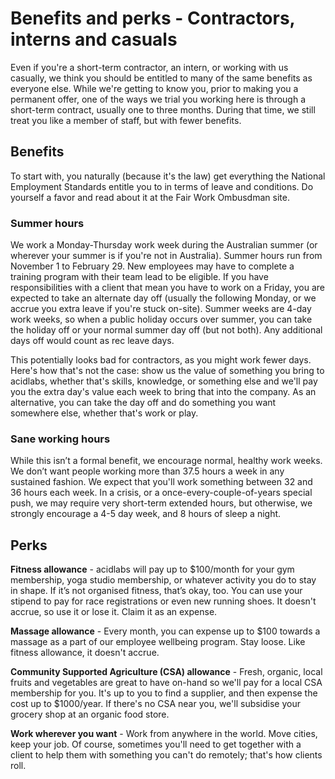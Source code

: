# Benefits and perks - Contractors, interns and casuals

Even if you're a short-term contractor, an intern, or working with us casually, we think you should be entitled to many of the same benefits as everyone else. While we're getting to know you, prior to making you a permanent offer, one of the ways we trial you working here is through a short-term contract, usually one to three months. During that time, we still treat you like a member of staff, but with fewer benefits.

## Benefits

To start with, you naturally (because it's the law) get everything the National Employment Standards entitle you to in terms of leave and conditions. Do yourself a favor and read about it at the Fair Work Ombusdman site.

### Summer hours
We work a Monday-Thursday work week during the Australian summer (or wherever your summer is if you're not in Australia). Summer hours run from November 1 to February 29. New employees may have to complete a training program with their team lead to be eligible. If you have responsibilities with a client that mean you have to work on a Friday, you are expected to take an alternate day off (usually the following Monday, or we accrue you extra leave if you're stuck on-site). Summer weeks are 4-day work weeks, so when a public holiday occurs over summer, you can take the holiday off or your normal summer day off (but not both). Any additional days off would count as rec leave days. 

This potentially looks bad for contractors, as you might work fewer days. Here's how that's not the case: show us the value of something you bring to acidlabs, whether that's skills, knowledge, or something else and we'll pay you the extra day's value each week to bring that into the company. As an alternative, you can take the day off and do something you want somewhere else, whether that's work or play.

### Sane working hours
While this isn’t a formal benefit, we encourage normal, healthy work weeks. We don’t want people working more than 37.5 hours a week in any sustained fashion. We expect that you'll work something between 32 and 36 hours each week. In a crisis, or a once-every-couple-of-years special push, we may require very short-term extended hours, but otherwise, we strongly encourage a 4-5 day week, and 8 hours of sleep a night.

## Perks

__Fitness allowance__ - acidlabs will pay up to $100/month for your gym membership, yoga studio membership, or whatever activity you do to stay in shape. If it’s not organised fitness, that’s okay, too. You can use your stipend to pay for race registrations or even new running shoes.  It doesn't accrue, so use it or lose it. Claim it as an expense.

__Massage allowance__ - Every month, you can expense up to $100 towards a massage as a part of our employee wellbeing program. Stay loose. Like fitness allowance, it doesn't accrue.

__Community Supported Agriculture (CSA) allowance__ - Fresh, organic, local fruits and vegetables are great to have on-hand so we'll pay for a local CSA membership for you. It's up to you to find a supplier, and then expense the cost up to $1000/year. If there's no CSA near you, we'll subsidise your grocery shop at an organic food store.

__Work wherever you want__ - Work from anywhere in the world. Move cities, keep your job. Of course, sometimes you'll need to get together with a client to help them with something you can't do remotely; that's how clients roll.
